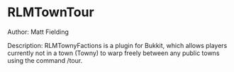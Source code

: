 RLMTownTour
===========
Author:
	Matt Fielding

Description:
	RLMTownyFactions is a plugin for Bukkit, which allows players currently not in a town (Towny)
	to warp freely between any public towns using the command /tour.